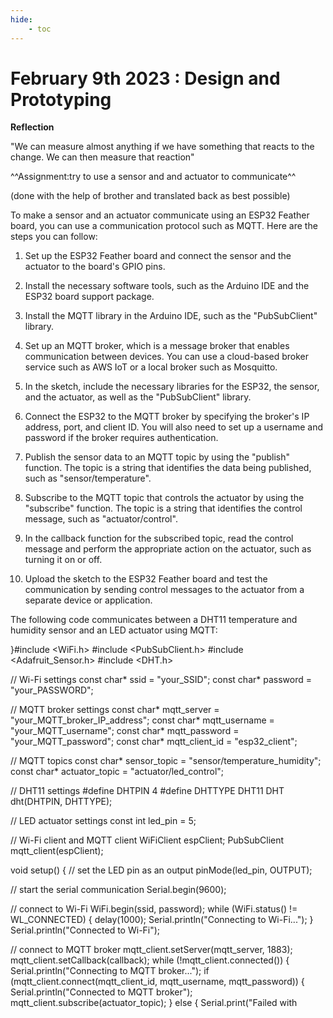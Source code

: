 ```yaml
---
hide:
    - toc
---
```


# February 9th 2023 : Design and Prototyping


**Reflection**

"We can measure almost anything if we have something that reacts to the change. We can then measure that reaction"


^^Assignment:try to use a sensor and and actuator to communicate^^


(done with the help of brother and translated back as best possible) 


To make a sensor and an actuator communicate using an ESP32 Feather board, you can use a communication protocol such as MQTT. Here are the steps you can follow:
1. Set up the ESP32 Feather board and connect the sensor and the actuator to the board's GPIO pins.

2. Install the necessary software tools, such as the Arduino IDE and the ESP32 board support package.

3. Install the MQTT library in the Arduino IDE, such as the "PubSubClient" library.

4. Set up an MQTT broker, which is a message broker that enables communication between devices. You can use a cloud-based broker service such as AWS IoT or a local broker such as Mosquitto.

5. In the sketch, include the necessary libraries for the ESP32, the sensor, and the actuator, as well as the "PubSubClient" library.

6. Connect the ESP32 to the MQTT broker by specifying the broker's IP address, port, and client ID. You will also need to set up a username and password if the broker requires authentication.

7. Publish the sensor data to an MQTT topic by using the "publish" function. The topic is a string that identifies the data being published, such as "sensor/temperature".

8. Subscribe to the MQTT topic that controls the actuator by using the "subscribe" function. The topic is a string that identifies the control message, such as "actuator/control".

9. In the callback function for the subscribed topic, read the control message and perform the appropriate action on the actuator, such as turning it on or off.

10. Upload the sketch to the ESP32 Feather board and test the communication by sending control messages to the actuator from a separate device or application.


The following code communicates between a DHT11 temperature and humidity sensor and an LED actuator using MQTT:

  }#include <WiFi.h>
  #include <PubSubClient.h>
  #include <Adafruit_Sensor.h>
  #include <DHT.h>
  
  // Wi-Fi settings
  const char* ssid = "your_SSID";
  const char* password = "your_PASSWORD";
  
  // MQTT broker settings
  const char* mqtt_server = "your_MQTT_broker_IP_address";
  const char* mqtt_username = "your_MQTT_username";
  const char* mqtt_password = "your_MQTT_password";
  const char* mqtt_client_id = "esp32_client";
  
  // MQTT topics
  const char* sensor_topic = "sensor/temperature_humidity";
  const char* actuator_topic = "actuator/led_control";
  
  // DHT11 settings
  #define DHTPIN 4
  #define DHTTYPE DHT11
  DHT dht(DHTPIN, DHTTYPE);
  
  // LED actuator settings
  const int led_pin = 5;
  
  // Wi-Fi client and MQTT client
  WiFiClient espClient;
  PubSubClient mqtt_client(espClient);
  
  void setup() {
  // set the LED pin as an output
  pinMode(led_pin, OUTPUT);
  
  // start the serial communication
  Serial.begin(9600);

  // connect to Wi-Fi
  WiFi.begin(ssid, password);
  while (WiFi.status() != WL_CONNECTED) {
    delay(1000);
    Serial.println("Connecting to Wi-Fi...");
  }
  Serial.println("Connected to Wi-Fi");

  // connect to MQTT broker
  mqtt_client.setServer(mqtt_server, 1883);
  mqtt_client.setCallback(callback);
  while (!mqtt_client.connected()) {
    Serial.println("Connecting to MQTT broker...");
    if (mqtt_client.connect(mqtt_client_id, mqtt_username, mqtt_password)) {
      Serial.println("Connected to MQTT broker");
      mqtt_client.subscribe(actuator_topic);
    } else {
      Serial.print("Failed with




